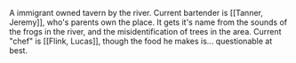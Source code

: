 A immigrant owned tavern by the river. Current bartender is [[Tanner, Jeremy]], who's parents own the place. It gets it's name from the sounds of the frogs in the river, and the misidentification of trees in the area. Current "chef" is [[Flink, Lucas]], though the food he makes is... questionable at best.